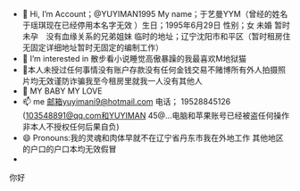 - 👋 Hi, I’m Account；@YUYIMAN1995 My name；于艺曼YYM（曾经的姓名于瑶琪现在已经停用本名字无效 ）生日；1995年6月29日 性别；女 未婚 暂时未孕　没有血缘关系的兄弟姐妹 临时的地址；辽宁沈阳市和平区（暂时租房住无固定详细地址暂时无固定的编制工作）
- 👀 I’m interested in 散步看小说睡觉高傲暴躁的我最喜欢M地狱猫 
- 🌱本人未授过任何事情没有账户存款没有任何金钱交易不赌博所有外人拍摄照片均无效谨防诈骗我至今租房里就我一人没有其他人
- 💞️ MY BABY MY LOVE
- 📫  me 邮箱yuyimani9@hotmail.com 电话； 19528845126 (103548891@qq.com和YUYIMAN 45@...电脑和苹果账号已经被盗任何操作非本人不授权任何后果自负)
- 😄 Pronouns:我的灵魂和肉体早就不在辽宁省丹东市我在外地工作 其他地区的户口的户口本均无效假冒
- 





















你好 
